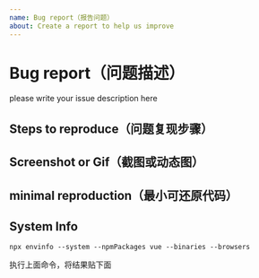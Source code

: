 ```yaml
---
name: Bug report（报告问题）
about: Create a report to help us improve
---
```


<!--
    注意：为更好的解决你的问题，请参考模板提供完整信息，准确描述问题，信息不全的 issue 将被关闭。

    Note: In order to better solve your problem, please refer to the template to provide complete information, accurately describe the problem, and the incomplete information issue will be closed.
-->

# Bug report（问题描述）

please write your issue description here

## Steps to reproduce（问题复现步骤）

<!--
1. [xxx]
2. [xxx]
3. [xxxx]
-->

## Screenshot or Gif（截图或动态图）

## minimal reproduction（最小可还原代码）

## System Info

`npx envinfo --system --npmPackages vue --binaries --browsers`

执行上面命令，将结果贴下面
